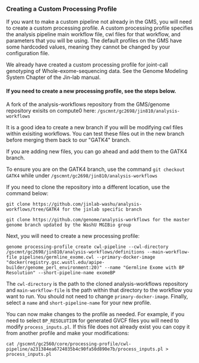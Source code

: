 ### Creating a Custom Processing Profile

If you want to make a custom pipeline not already in the GMS, you will need to create a custom processing profile. A custom processing profile specifies the analysis pipeline main workflow file, cwl files for that workflow, and parameters that you will be using. The default profiles on the GMS have some hardcoded values, meaning they cannot be changed by your configuration file.

We already have created a custom processing profile for joint-call genotyping of Whole-exome-sequencing data. See the Genome Modeling System Chapter of the Jin-lab manual.

#### If you need to create a new processing profile, see the steps below.

A fork of the analysis-workflows repository from the GMS/genome repository exisits on compute0 here: `/gscmnt/gc2698/jin810/analysis-workflows`

It is a good idea to create a new branch if you will be modifying cwl files within exisiting workflows. You can test these files out in the new branch before merging them back to our "GATK4" branch.

If you are adding new files, you can go ahead and add them to the GATK4 branch.

To ensure you are on the GATK4 branch, use the command `git checkout GATK4` while under `/gscmnt/gc2698/jin810/analysis-workflows`

If you need to clone the repository into a different location, use the command below: 

```
git clone https://github.com/jinlab-washu/analysis-workflows/tree/GATK4 for the jinlab specific branch

git clone https://github.com/genome/analysis-workflows for the master genome branch updated by the WashU MGIBio group
```

Next, you will need to create a new processing profile:

```
genome processing-profile create cwl-pipeline --cwl-directory /gscmnt/gc2698/jin810/analysis-workflows/definitions --main-workflow-file pipelines/germline_exome.cwl --primary-docker-image "docker(registry.gsc.wustl.edu/apipe-builder/genome_perl_environment:20)" --name "Germline Exome with BP Resolution" --short-pipeline-name exomeBP
```

The `cwl-directory` is the path to the cloned analysis-workflows repository and `main-workflow-file` is the path within that directory to the workflow you want to run. You should not need to change `primary-docker-image`. Finally, select a `name` and `short-pipeline-name` for your new profile.

You can now make changes to the profile as needed. For example, if you need to select `BP_RESOLUTION` for generated GVCF files you will need to modify `process_inputs.pl`. If this file does not already exist you can copy it from another profile and make your modifications:

```
cat /gscmnt/gc2560/core/processing-profile/cwl-pipeline/a231384ea6724035b4c90fa50d890e7b/process_inputs.pl > process_inputs.pl
```
